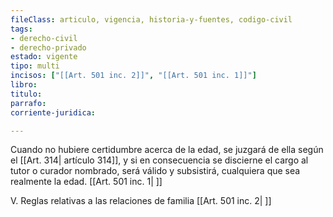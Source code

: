 ```yaml
---
fileClass: articulo, vigencia, historia-y-fuentes, codigo-civil
tags:
- derecho-civil
- derecho-privado
estado: vigente
tipo: multi
incisos: ["[[Art. 501 inc. 2]]", "[[Art. 501 inc. 1]]"]
libro:
titulo:
parrafo:
corriente-juridica:

---
```

Cuando no hubiere certidumbre acerca de la edad, se juzgará de ella según el [[Art. 314| artículo 314]], y si en consecuencia se discierne el cargo al tutor o curador nombrado, será válido y subsistirá, cualquiera que sea realmente la edad. [[Art. 501 inc. 1| ]]

V. Reglas relativas a las relaciones de familia [[Art. 501 inc. 2| ]]